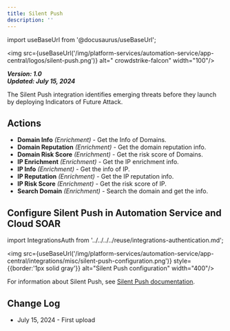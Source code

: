 ```yaml
---
title: Silent Push
description: ''
---
```


import useBaseUrl from '@docusaurus/useBaseUrl';

<img src={useBaseUrl('/img/platform-services/automation-service/app-central/logos/silent-push.png')} alt="
crowdstrike-falcon" width="100"/>

***Version: 1.0  
Updated: July 15, 2024***

The Silent Push integration identifies emerging threats before they launch by deploying Indicators of Future Attack.

## Actions

* **Domain Info** *(Enrichment)* - Get the Info of Domains.
* **Domain Reputation** *(Enrichment)* - Get the domain reputation info.
* **Domain Risk Score** *(Enrichment)* - Get the risk score of Domains.
* **IP Enrichment** *(Enrichment)* - Get the IP enrichment info.
* **IP Info** *(Enrichment)* - Get the info of IP.
* **IP Reputation** *(Enrichment)* - Get the IP reputation info.
* **IP Risk Score** *(Enrichment)* - Get the risk score of IP.
* **Search Domain** *(Enrichment)* - Search the domain and get the info.

## Configure Silent Push in Automation Service and Cloud SOAR

import IntegrationsAuth from '../../../../reuse/integrations-authentication.md';

<IntegrationsAuth/>

<img src={useBaseUrl('/img/platform-services/automation-service/app-central/integrations/misc/silent-push-configuration.png')} style={{border:'1px solid gray'}} alt="Silent Push configuration" width="400"/>

For information about Silent Push, see [Silent Push documentation](https://help.silentpush.com/).

## Change Log

* July 15, 2024 - First upload